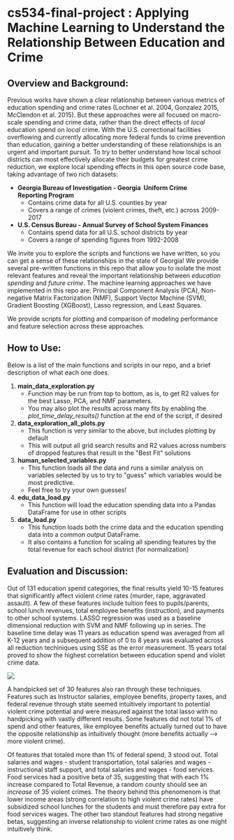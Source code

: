 # cs534-final-project : Applying Machine Learning to Understand the Relationship Between Education and Crime

## Overview and Background:

Previous works have shown a clear relationship between various metrics of education spending and crime rates (Lochner et al. 2004, Gonzalez 2015, McClendon et al. 2015). But these approaches were all focused on macro-scale spending and crime data, rather than the direct effects of _local_ education spend on _local_ crime. With the U.S. correctional facilities overflowing and currently allocating more federal funds to crime prevention than education, gaining a better understanding of these relationships is an urgent and important pursuit. To try to better understand how local school districts can most effectively allocate their budgets for greatest crime reduction, we explore local spending effects in this open source code base, taking advantage of two rich datasets:
- **Georgia Bureau of Investigation - Georgia  Uniform Crime Reporting Program**
  - Contains crime data for all U.S. counties by year
  - Covers a range of crimes (violent crimes, theft, etc.) across 2009-2017
- **U.S. Census Bureau - Annual Survey of School System Finances**
  - Contains spend data for all U.S. school districts by year 
  - Covers a range of spending figures from 1992-2008

We invite you to explore the scripts and functions we have written, so you can get a sense of these relationships in the state of Georgia! We provide several pre-written functions in this repo that allow you to isolate the most relevant features and reveal the important relationship between _education spending_ and _future crime_. The machine learning approaches we have implemented in this repo are: Principal Component Analysis (PCA), Non-negative Matrix Factorization (NMF), Support Vector Machine (SVM), Gradient Boosting (XGBoost), Lasso regression, and Least Squares. 

We provide scripts for plotting and comparison of modeling performance and feature selection across these approaches.

## How to Use:
Below is a list of the main functions and scripts in our repo, and a brief description of what each one does.
  1. **main_data_exploration.py**
      - Function may be run from top to bottom, as is, to get R2 values for the best Lasso, PCA, and NMF parameters.
      - You may also plot the results across many fits by enabling the _plot_time_delay_results()_ function at the end of the script, if desired
  2. **data_exploration_all_plots.py**
      - This function is very similar to the above, but includes plotting by default 
      - This will output all grid search results and R2 values across numbers of dropped features that result in the "Best Fit" solutions
  3. **human_selected_variables.py**
      - This function loads all the data and runs a similar analysis on variables selected by us to try to "guess" which variables would be most predictive.
      - Feel free to try your own guesses!
  4. **edu_data_load.py**
      - This function will load the education spending data into a Pandas DataFrame for use in other scripts
  5. **data_load.py**
      - This function loads both the crime data and the education spending data into a common output DataFrame.
      - It also contains a function for scaling all spending features by the total revenue for each school district (for normalization)


## Evaluation and Discussion:

Out of 131 education spend categories, the final results yield 10-15 features that significantly affect violent crime rates (murder, rape, aggravated assault). A few of these features include tuition fees to pupils/parents, school lunch revenues, total employee benefits (instruction), and payments to other school systems. LASSO regression was used as a baseline dimensional reduction with SVM and NMF following up in series. The baseline time delay was 11 years as education spend was averaged from all K-12 years and a subsequent addition of 0 to 8 years was evaluated across all reduction techiniques using SSE as the error measurement. 15 years total proved to show the highest correlation between education spend and violet crime data. 

![](cs534-final-project/blob/main/Presentation/reduction.png?raw=true)

A handpicked set of 30 features also ran through these techniques. Features such as Instructor salaries, employee benefits, property taxes, and federal revenue through state seemed intuitively important to potential violent crime potential and were measured against the total lasso with no handpicking with vastly different results. Some features did not total 1% of spend and other features, like employee benefits actually turned out to have the opposite relationship as intuitively thought (more benefits actually --> more violent crime). 

Of features that totaled more than 1% of federal spend, 3 stood out. Total salaries and wages - student transportation, total salaries and wages - instructional staff support, and total salaries and wages - food services. Food services had a positive beta of 35, suggesting that with each 1% increase compared to Total Revenue, a random county should see an *increase* of 35 violent crimes.  The theory behind this phenomenom is that lower income areas (strong correlation to high violent crime rates) have subsidized school lunches for the students and must therefore pay extra for food services wages. The other two standout features had strong negative betas, suggesting an inverse relationship to violent crime rates as one might intuitively think. 
